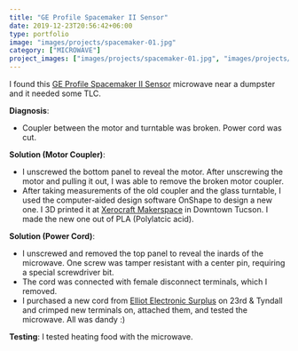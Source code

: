 ```yaml
---
title: "GE Profile Spacemaker II Sensor"
date: 2019-12-23T20:56:42+06:00
type: portfolio
image: "images/projects/spacemaker-01.jpg"
category: ["MICROWAVE"]
project_images: ["images/projects/spacemaker-01.jpg", "images/projects/spacemaker-02.jpg", "images/projects/spacemaker-03.jpg", "images/projects/spacemaker-04.jpg"]
---
```


I found this [GE Profile Spacemaker II Sensor](https://www.geappliances.com/appliance/GE-Profile-Spacemaker-II-Microwave-Oven-JEM31SF) microwave near a dumpster and it needed some TLC.


**Diagnosis**:
- Coupler between the motor and turntable was broken. Power cord was cut.

**Solution (Motor Coupler)**:
- I unscrewed the bottom panel to reveal the motor. After unscrewing the motor and pulling it out, I was able to remove the broken motor coupler.
- After taking measurements of the old coupler and the glass turntable, I used the computer-aided design software OnShape to design a new one. I 3D printed it at [Xerocraft Makerspace](https://xerocraft.org/pages/3dprint) in Downtown Tucson. I made the new one out of PLA (Polylatcic acid).

**Solution (Power Cord)**:
- I unscrewed and removed the top panel to reveal the inards of the microwave. One screw was tamper resistant with a center pin, requiring a special screwdriver bit.
- The cord was connected with female disconnect terminals, which I removed.
- I purchased a new cord from [Elliot Electronic Surplus](https://elliottelectronicsurplus.com/) on 23rd & Tyndall and crimped new terminals on, attached them, and tested the microwave. All was dandy :)

**Testing**:
I tested heating food with the microwave.